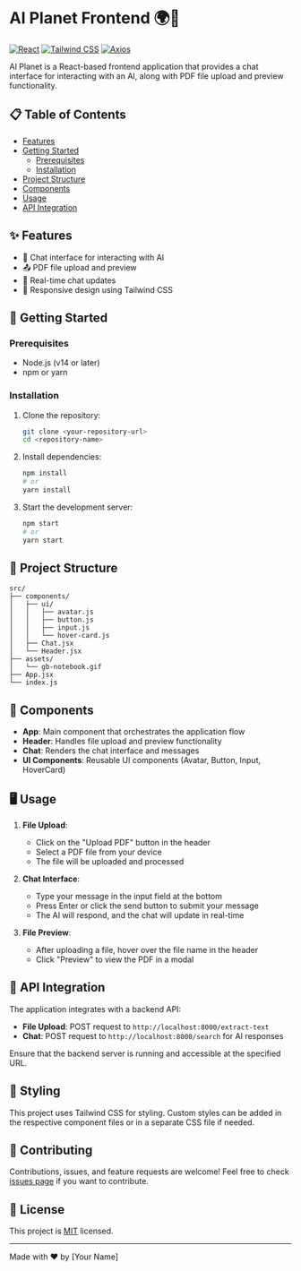 # AI Planet Frontend 🌍🤖

[![React](https://img.shields.io/badge/React-20232A?style=for-the-badge&logo=react&logoColor=61DAFB)](https://reactjs.org/)
[![Tailwind CSS](https://img.shields.io/badge/Tailwind_CSS-38B2AC?style=for-the-badge&logo=tailwind-css&logoColor=white)](https://tailwindcss.com/)
[![Axios](https://img.shields.io/badge/Axios-5A29E4?style=for-the-badge&logo=axios&logoColor=white)](https://axios-http.com/)

AI Planet is a React-based frontend application that provides a chat interface for interacting with an AI, along with PDF file upload and preview functionality.

## 📋 Table of Contents
- [Features](#-features)
- [Getting Started](#-getting-started)
  - [Prerequisites](#prerequisites)
  - [Installation](#installation)
- [Project Structure](#-project-structure)
- [Components](#-components)
- [Usage](#-usage)
- [API Integration](#-api-integration)

## ✨ Features

- 💬 Chat interface for interacting with AI
- 📤 PDF file upload and preview
- 🔄 Real-time chat updates
- 🎨 Responsive design using Tailwind CSS

## 🚀 Getting Started

### Prerequisites

- Node.js (v14 or later)
- npm or yarn

### Installation

1. Clone the repository:
   ```bash
   git clone <your-repository-url>
   cd <repository-name>
   ```

2. Install dependencies:
   ```bash
   npm install
   # or
   yarn install
   ```

3. Start the development server:
   ```bash
   npm start
   # or
   yarn start
   ```

## 📁 Project Structure

```
src/
├── components/
│   ├── ui/
│   │   ├── avatar.js
│   │   ├── button.js
│   │   ├── input.js
│   │   └── hover-card.js
│   ├── Chat.jsx
│   └── Header.jsx
├── assets/
│   └── gb-notebook.gif
├── App.jsx
└── index.js
```

## 🧩 Components

- **App**: Main component that orchestrates the application flow
- **Header**: Handles file upload and preview functionality
- **Chat**: Renders the chat interface and messages
- **UI Components**: Reusable UI components (Avatar, Button, Input, HoverCard)

## 🖥 Usage

1. **File Upload**: 
   - Click on the "Upload PDF" button in the header
   - Select a PDF file from your device
   - The file will be uploaded and processed

2. **Chat Interface**:
   - Type your message in the input field at the bottom
   - Press Enter or click the send button to submit your message
   - The AI will respond, and the chat will update in real-time

3. **File Preview**:
   - After uploading a file, hover over the file name in the header
   - Click "Preview" to view the PDF in a modal

## 🔌 API Integration

The application integrates with a backend API:

- **File Upload**: POST request to `http://localhost:8000/extract-text`
- **Chat**: POST request to `http://localhost:8000/search` for AI responses

Ensure that the backend server is running and accessible at the specified URL.

## 🎨 Styling

This project uses Tailwind CSS for styling. Custom styles can be added in the respective component files or in a separate CSS file if needed.

## 🤝 Contributing

Contributions, issues, and feature requests are welcome! Feel free to check [issues page](https://github.com/yourusername/your-repo-name/issues) if you want to contribute.

## 📝 License

This project is [MIT](https://choosealicense.com/licenses/mit/) licensed.

---

Made with ❤️ by [Your Name]
